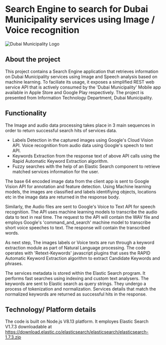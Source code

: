 # Search Engine to search for Dubai Municipality services using Image / Voice recognition

 
![Dubai Municipality Logo](https://github.com/dubaimunicipalityitd/ImageRecognitionAI/blob/main/dmLogo.png)


## About the project

This project contains a Search Engine application that retrieves information on Dubai Municipality services using Image and Speech analysis based on machine learning.  To faciliate its usage, it exposes a simplified REST web service API that is actively consumed by the 'Dubai Municipality' Mobile app available in Apple Store and Google Play respectively. The project is presented from Information Technology Department, Dubai Municipality.


## Functionality

The Image and audio data processing takes place in 3 main sequences in order to return successful search hits of services data.

- Labels Detection in the captured images using Google's Cloud Vision API. Voice recognition from audio data using Google's speech to text API. 
- Keywords Extraction from the response text of above API calls using the Rapid Automatic Keyword Extraction algorithm.
- Fuzzy searches with the help of an Elastic Search component to retrieve matched services information for the user.


The base 64 encoded image data from the client app is sent to Google Vision API for annotation and feature detection. Using Machine learning models, the images are classified and labels identifiying objects, locations etc in the image data are returned in the response body.

Similarly, the Audio files are sent to Google's Voice to Text API for speech recognition. The API uses machine learning models to transcribe the audio data to text in real time. The request to the API will contain the WAV file and employs Google's 'command_and_search' machine model to transcribe short voice speeches to text. The response will contain the transcribed words.

As next step, The images labels or Voice texts are run through a keyword extraction module as part of Natural Language processing. The code operates with 'Retext-Keywords' javascript plugins that uses the RAPID Automatic Keyword Extraction algorithm to extract Candidate Keywords and phrases.

The services metadata is stored within the Elastic Search program. It performs fast searches using indexing and custom text analysers. The keywords are sent to Elastic search as query strings. They undergo a process of tokenization and normalization. Services details that match the normalized keywords are returned as successful hits in the response.


## Technology/ Platform details

The code is built on Node.js V8.13 platform. It employes Elastic Search V1.7.3 downloadable at https://download.elastic.co/elasticsearch/elasticsearch/elasticsearch-1.7.3.zip
